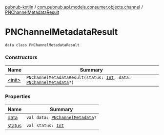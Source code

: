 [pubnub-kotlin](../../index.md) / [com.pubnub.api.models.consumer.objects.channel](../index.md) / [PNChannelMetadataResult](./index.md)

# PNChannelMetadataResult

`data class PNChannelMetadataResult`

### Constructors

| Name | Summary |
|---|---|
| [&lt;init&gt;](-init-.md) | `PNChannelMetadataResult(status: `[`Int`](https://kotlinlang.org/api/latest/jvm/stdlib/kotlin/-int/index.html)`, data: `[`PNChannelMetadata`](../-p-n-channel-metadata/index.md)`?)` |

### Properties

| Name | Summary |
|---|---|
| [data](data.md) | `val data: `[`PNChannelMetadata`](../-p-n-channel-metadata/index.md)`?` |
| [status](status.md) | `val status: `[`Int`](https://kotlinlang.org/api/latest/jvm/stdlib/kotlin/-int/index.html) |
